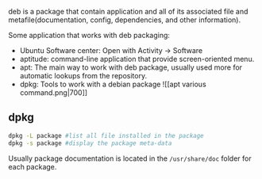 deb is a package that contain application and all of its associated file and metafile(documentation, config, dependencies, and other information).

Some application that works with deb packaging:
- Ubuntu Software center: Open with Activity -> Software
- aptitude: command-line application that provide screen-oriented menu.
- apt: The main way to work with deb package, usually used more for automatic lookups from the repository.
- dpkg: Tools to work with a debian package
![[apt various command.png|700]]
## dpkg
```bash
dpkg -L package #list all file installed in the package
dpkg -s package #display the package meta-data
```
Usually package documentation is located in the `/usr/share/doc` folder for each package.